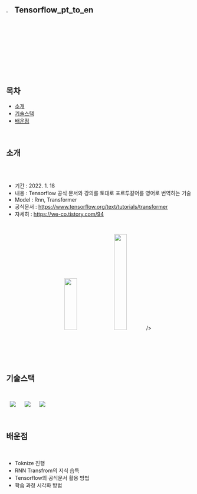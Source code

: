 
<br>

## <img width="3.5%" src="https://user-images.githubusercontent.com/31702431/144234797-cb18a5e6-66fc-40ec-84e9-b4e3dc3d89c1.png"> Tensorflow_pt_to_en

<br>

## 목차

* [소개](#소개) 
* [기술스택](#기술스택)
* [배운점](#배운점)
<br>


## 소개

<br>
<br>
 
- 기간 : 2022. 1. 18
- 내용 : Tensorflow 공식 문서와 강의를 토대로 포르투갈어를 영어로 번역하는 기술
- Model : Rnn, Transformer  
- 공식문서 : https://www.tensorflow.org/text/tutorials/transformer
- 자세히 : https://we-co.tistory.com/94
<br>

<div>
<p align="center">
<img width="26%" height = "140dp" src="https://img1.daumcdn.net/thumb/R1280x0/?scode=mtistory2&fname=https%3A%2F%2Fblog.kakaocdn.net%2Fdn%2FbKW3i0%2FbtrsXsVHzkG%2FeciBsjteprxE6OI1bTIbi0%2Fimg.png">
<img width="26%" height = "260dp" src="https://img1.daumcdn.net/thumb/R1280x0/?scode=mtistory2&fname=https%3A%2F%2Fblog.kakaocdn.net%2Fdn%2FkHMAX%2FbtrsUcM76Gx%2FmvWaQkkvfZmSzUq9NXbvA1%2Fimg.png"> 
/>
</div>
<br>
<br>
<br> 
<br>


## 기술스택

<br>

 <img
                src="https://img.shields.io/badge/-Python-3776AB?style=plastic&logo=Python&logoColor=white&link=https://we-co.tistory.com/"
                style="height : auto; margin-left : 10px; margin-right : 10px;"/>
 <img
                src="https://img.shields.io/badge/-TensorFlow-FF6F00?style=plastic&logo=TensorFlow&logoColor=white&link=https://we-co.tistory.com/"
                style="height : auto; margin-left : 10px; margin-right : 10px;"/>
 <img
                src="https://img.shields.io/badge/-Transform-FF6F00?style=plastic&logo=TensorFlow&logoColor=white&link=https://we-co.tistory.com/"
                style="height : auto; margin-left : 10px; margin-right : 10px;"/>
                
                
<br>


## 배운점

<br>

* Toknize 진행
* RNN Transfrom의 지식 습득
* Tensorflow의 공식문서 활용 방법
* 학습 과정 시각화 방법
